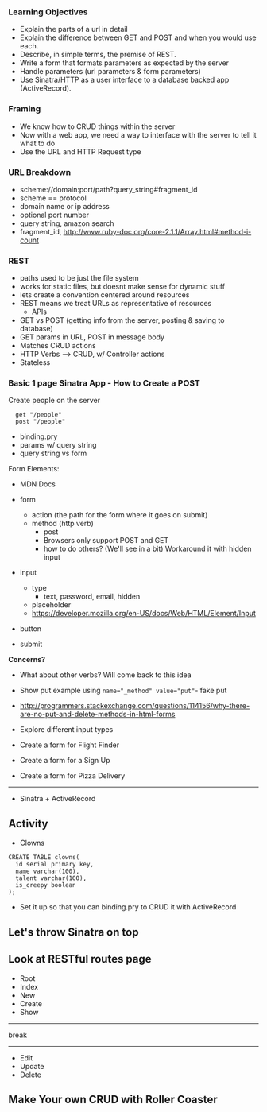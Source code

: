 ### Learning Objectives

* Explain the parts of a url in detail
* Explain the difference between GET and POST and when you would use each.
* Describe, in simple terms, the premise of REST.
* Write a form that formats parameters as expected by the server
* Handle parameters (url parameters & form parameters)
* Use Sinatra/HTTP as a user interface to a database backed app (ActiveRecord).

### Framing
* We know how to CRUD things within the server
* Now with a web app, we need a way to interface with the server to tell it what to do
* Use the URL and HTTP Request type

### URL Breakdown
* scheme://domain:port/path?query_string#fragment_id
* scheme == protocol
* domain name or ip address
* optional port number
* query string, amazon search
* fragment_id, http://www.ruby-doc.org/core-2.1.1/Array.html#method-i-count

### REST
* paths used to be just the file system
* works for static files, but doesnt make sense for dynamic stuff
* lets create a convention centered around resources
* REST means we treat URLs as representative of resources
  * APIs
* GET vs POST (getting info from the server, posting & saving to database)
* GET params in URL, POST in message body
* Matches CRUD actions
* HTTP Verbs --> CRUD, w/ Controller actions
* Stateless

### Basic 1 page Sinatra App - How to Create a POST
Create people on the server
```
  get "/people"
  post "/people"
```
* binding.pry
* params w/ query string
* query string vs form

Form Elements:

* MDN Docs

* form
  * action (the path for the form where it goes on submit)
  * method (http verb)
    * post
    * Browsers only support POST and GET
    * how to do others? (We'll see in a bit) Workaround it with hidden input
* input
  * type
    * text, password, email, hidden
  * placeholder
  * https://developer.mozilla.org/en-US/docs/Web/HTML/Element/Input
* button
* submit

**Concerns?**

* What about other verbs? Will come back to this idea
* Show put example using `name="_method" value="put"`- fake put
* http://programmers.stackexchange.com/questions/114156/why-there-are-no-put-and-delete-methods-in-html-forms

* Explore different input types
* Create a form for Flight Finder
* Create a form for a Sign Up
* Create a form for Pizza Delivery

---

* Sinatra + ActiveRecord

## Activity
* Clowns
  
```
CREATE TABLE clowns(
  id serial primary key,
  name varchar(100),
  talent varchar(100),
  is_creepy boolean
);
```

* Set it up so that you can binding.pry to CRUD it with ActiveRecord

## Let's throw Sinatra on top

## Look at RESTful routes page

* Root
* Index
* New
* Create
* Show

--- 
break

---

* Edit
* Update
* Delete

## Make Your own CRUD with Roller Coaster